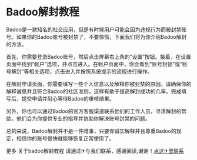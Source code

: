 # Badoo解封教程

Badoo是一款知名的社交应用，但是有时候用户可能会因为违规行为而被封禁账号。如果你的Badoo账号被封禁了，不要惊慌，下面我们将为你介绍Badoo解封的方法。

首先，你需要登录Badoo账号，然后点击屏幕右上角的“设置”按钮。接着，在设置页面中找到“帐户”选项，并点击进入。在帐户页面中，你会看到“账号封锁”或“账号解封”等相关选项，点击进入并按照系统提示的流程进行操作。

在解封申请页面，你需要填写一些个人信息以及解释你被封禁的原因。请确保你的解释诚恳并且符合Badoo的社区准则，这样有助于提高解封成功的几率。完成填写后，提交申请并耐心等待Badoo的审核结果。

另外，你也可以通过Badoo的官方客服渠道联系他们的工作人员，寻求解封的帮助。他们会为你提供专业的指导并协助你解决账号封禁的问题。

总的来说，Badoo解封并不是一件难事，只要你诚实解释并且尊重Badoo的规定，相信你的账号很快就能够恢复正常使用了。

更多 关于badoo解封教程 请通过✈与我们联系，感谢阅读,谢谢！[点这✈里联系](https://b.k02.cc)